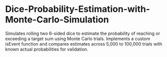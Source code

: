 # Dice-Probability-Estimation-with-Monte-Carlo-Simulation
Simulates rolling two 6-sided dice to estimate the probability of reaching or exceeding a target sum using Monte Carlo trials. Implements a custom isEvent function and compares estimates across 5,000 to 100,000 trials with known actual probabilities for validation.
